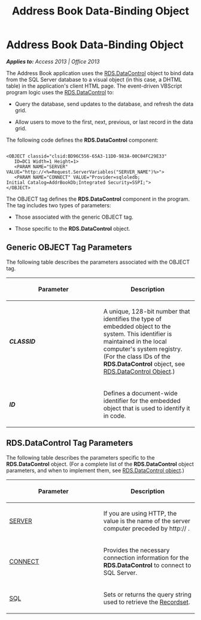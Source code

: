 ﻿---
title: Address Book Data-Binding Object
TOCTitle: Address Book Data-Binding Object
ms:assetid: cf43f645-1ee1-8655-eb70-86d601e9f3f7
ms:mtpsurl: https://msdn.microsoft.com/en-us/library/JJ250030(v=office.15)
ms:contentKeyID: 48547807
ms.date: 09/18/2015
mtps_version: v=office.15
---

# Address Book Data-Binding Object


_**Applies to:** Access 2013 | Office 2013_

The Address Book application uses the [RDS.DataControl](datacontrol-object-rds.md) object to bind data from the SQL Server database to a visual object (in this case, a DHTML table) in the application's client HTML page. The event-driven VBScript program logic uses the [RDS.DataControl](datacontrol-object-rds.md) to:

  - Query the database, send updates to the database, and refresh the data grid.

  - Allow users to move to the first, next, previous, or last record in the data grid.

The following code defines the **RDS.DataControl** component:

``` 
 
<OBJECT classid="clsid:BD96C556-65A3-11D0-983A-00C04FC29E33" 
   ID=DC1 Width=1 Height=1> 
   <PARAM NAME="SERVER" VALUE="http://<%=Request.ServerVariables("SERVER_NAME")%>"> 
   <PARAM NAME="CONNECT" VALUE="Provider=sqloledb; 
Initial Catalog=AddrBookDb;Integrated Security=SSPI;"> 
</OBJECT> 
```

The OBJECT tag defines the **RDS.DataControl** component in the program. The tag includes two types of parameters:

  - Those associated with the generic OBJECT tag.

  - Those specific to the **RDS.DataControl** object.

## Generic OBJECT Tag Parameters

The following table describes the parameters associated with the OBJECT tag.

<table>
<colgroup>
<col style="width: 50%" />
<col style="width: 50%" />
</colgroup>
<thead>
<tr class="header">
<th><p>Parameter</p></th>
<th><p>Description</p></th>
</tr>
</thead>
<tbody>
<tr class="odd">
<td><p><strong><em>CLASSID</em></strong></p></td>
<td><p>A unique, 128-bit number that identifies the type of embedded object to the system. This identifier is maintained in the local computer's system registry. (For the class IDs of the <strong>RDS.DataControl</strong> object, see <a href="datacontrol-object-rds.md">RDS.DataControl Object</a>.)</p></td>
</tr>
<tr class="even">
<td><p><strong><em>ID</em></strong></p></td>
<td><p>Defines a document-wide identifier for the embedded object that is used to identify it in code.</p></td>
</tr>
</tbody>
</table>


## RDS.DataControl Tag Parameters

The following table describes the parameters specific to the **RDS.DataControl** object. (For a complete list of the **RDS.DataControl** object parameters, and when to implement them, see [RDS.DataControl object](datacontrol-object-rds.md).)

<table>
<colgroup>
<col style="width: 50%" />
<col style="width: 50%" />
</colgroup>
<thead>
<tr class="header">
<th><p>Parameter</p></th>
<th><p>Description</p></th>
</tr>
</thead>
<tbody>
<tr class="odd">
<td><p><a href="server-property-rds.md">SERVER</a></p></td>
<td><p>If you are using HTTP, the value is the name of the server computer preceded by http:// .</p></td>
</tr>
<tr class="even">
<td><p><a href="connect-property-rds.md">CONNECT</a></p></td>
<td><p>Provides the necessary connection information for the <strong>RDS.DataControl</strong> to connect to SQL Server.</p></td>
</tr>
<tr class="odd">
<td><p><a href="https://msdn.microsoft.com/en-us/library/jj248989(v=office.15)">SQL</a></p></td>
<td><p>Sets or returns the query string used to retrieve the <a href="recordset-object-ado.md">Recordset</a>.</p></td>
</tr>
</tbody>
</table>

